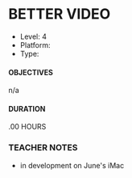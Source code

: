 # BETTER VIDEO
* Level: 4
* Platform: 
* Type: 

#### OBJECTIVES
n/a

#### DURATION
.00 HOURS

### TEACHER NOTES 

* in development on June's iMac